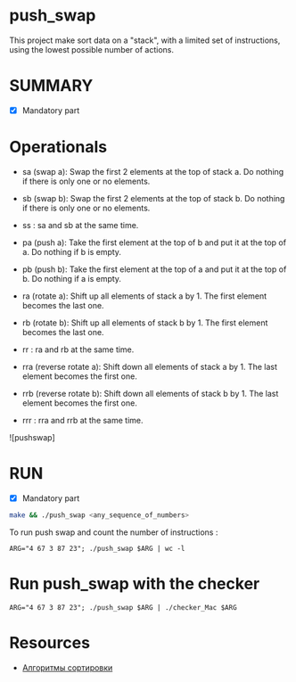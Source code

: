 # push_swap

This project make sort data on a "stack", with a limited set of instructions,
using the lowest possible number of actions.

# SUMMARY

- [x] Mandatory part

# Operationals

* sa (swap a): Swap the first 2 elements at the top of stack a. Do nothing if there is only one or no elements.

* sb (swap b): Swap the first 2 elements at the top of stack b. Do nothing if there is only one or no elements.

* ss : sa and sb at the same time.

* pa (push a): Take the first element at the top of b and put it at the top of a. Do nothing if b is empty.

* pb (push b): Take the first element at the top of a and put it at the top of b. Do nothing if a is empty.

* ra (rotate a): Shift up all elements of stack a by 1. The first element becomes the last one.

* rb (rotate b): Shift up all elements of stack b by 1. The first element becomes the last one.

* rr : ra and rb at the same time.

* rra (reverse rotate a): Shift down all elements of stack a by 1. The last element becomes the first one.

* rrb (reverse rotate b): Shift down all elements of stack b by 1. The last element becomes the first one.

* rrr : rra and rrb at the same time.

![pushswap]

# RUN
- [x] Mandatory part
```bash
make && ./push_swap <any_sequence_of_numbers>
```

To run push swap and count the number of instructions :

```shell
ARG="4 67 3 87 23"; ./push_swap $ARG | wc -l
```

# Run push_swap with the checker

```shell
ARG="4 67 3 87 23"; ./push_swap $ARG | ./checker_Mac $ARG
```

# Resources

* [Алгоритмы сортировки](https://academy.yandex.ru/journal/osnovnye-vidy-sortirovok-i-primery-ikh-realizatsii)